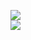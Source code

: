 [![](https://img.shields.io/badge/Made%20With-Github%20Spray-lightgrey.svg?style=for-the-badge&logo=github)](https://github.com/Annihil/github-spray#5270)  
[![](https://i.imgur.com/2DrTn0Z.gif)](https://github.com/Annihil/github-spray)